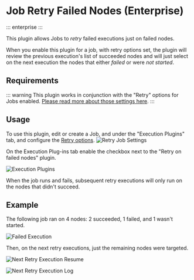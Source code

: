 # Job Retry Failed Nodes (Enterprise)
::: enterprise
:::

This plugin allows Jobs to *retry* failed executions just on failed nodes.

When you enable this plugin for a job, with retry options set, the plugin will review the previous execution's list of succeeded nodes and will just select on the next execution the nodes that either *failed* or were *not started*.

## Requirements

::: warning
This plugin works in conjunction with the "Retry" options for Jobs enabled.  [Please read more about those settings here](https://docs.rundeck.com/docs/manual/creating-jobs.html#retry).
:::



## Usage

To use this plugin, edit or create a Job, and under the "Execution Plugins" tab,  and configure the [Retry options](https://docs.rundeck.com/docs/manual/creating-jobs.html#retry).
![Retry Job Settings](~@assets/img/retry-failed-jobs-retry.png)

On the Execution Plug-ins tab enable the checkbox next to the "Retry on failed nodes" plugin.

![Execution Plugins](~@assets/img/retry-failed-jobs-conf.png)

When the job runs and fails, subsequent retry executions will only run on the nodes that didn't succeed.

## Example
The following job ran on 4 nodes: 2 succeeded, 1 failed, and 1 wasn't started.

![Failed Execution](~@assets/img/retry-failed-jobs-execution-failed.png)

Then, on the next retry executions, just the remaining nodes were targeted.

![Next Retry Execution Resume](~@assets/img/retry-failed-jobs-execution-succeed-resume.png)

![Next Retry Execution Log](~@assets/img/retry-failed-jobs-execution-succeed-log.png)
